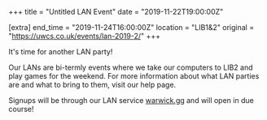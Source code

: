 +++
title = "Untitled LAN Event"
date = "2019-11-22T19:00:00Z"

[extra]
end_time = "2019-11-24T16:00:00Z"
location = "LIB1&2"
original = "https://uwcs.co.uk/events/lan-2019-2/"
+++

It's time for another LAN party\!  

Our LANs are bi-termly events where we take our computers to LIB2 and play games for the weekend. For more information about what LAN parties are and what to bring to them, visit our <span id="2334">help page</span>.

Signups will be through our LAN service [warwick.gg](http://warwick.gg) and will open in due course\!

